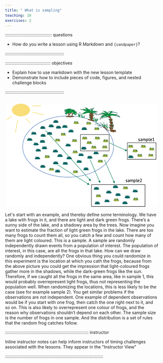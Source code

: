 ```yaml
---
title: " What is sampling"
teaching: 10
exercises: 2
---
```


:::::::::::::::::::::::::::::::::::::: questions 

- How do you write a lesson using R Markdown and `{sandpaper}`?

::::::::::::::::::::::::::::::::::::::::::::::::

::::::::::::::::::::::::::::::::::::: objectives

- Explain how to use markdown with the new lesson template
- Demonstrate how to include pieces of code, figures, and nested challenge blocks

::::::::::::::::::::::::::::::::::::::::::::::::

##


<p align="center">
<img src="/fig/sampling-frogs.png" width="500"/>
</p>

Let's start with an example, and thereby define some terminology. We have a lake with frogs in it, and there are light and dark green frogs. There’s a sunny side of the lake, and a shadowy area by the trees. Now imagine you want to estimate the fraction of light green frogs in the lake. There are too many frogs to count them all, so you catch a few and count how many of them are light coloured. This is a sample. A sample are randomly independently drawn events from a population of interest. The population of interest, in this case, are all the frogs in that lake. How can we draw randomly and independently? One obvious thing you could randomize in this experiment is the location at which you cath the frogs, because from the above picture you could get the impression that light-coloured frogs gather more in the shadows, while the dark-green frogs like the sun. Therefore, if we caught all the frogs in the same area, like in sample 1, this would probably overrepresent light frogs, thus not representing the population well. When randomizing the locations, this is less likely to be the case (see for example sample 2). You get similar problems if the observations are not independent. One example of dependent observations would be if you start with one frog, then catch the one right next to it, and so on. This is also likely to overrepresent one colour of frogs, and the reason why observations shouldn’t depend on each other. The sample size is the number of frogs in one sample. And the distribution is a set of rules that the random frog catches follow.

:::::::::::::::::::::::::::::::::::::::::::::::::::::::::::::::::::: instructor

Inline instructor notes can help inform instructors of timing challenges
associated with the lessons. They appear in the "Instructor View"

::::::::::::::::::::::::::::::::::::::::::::::::::::::::::::::::::::::::::::::::



